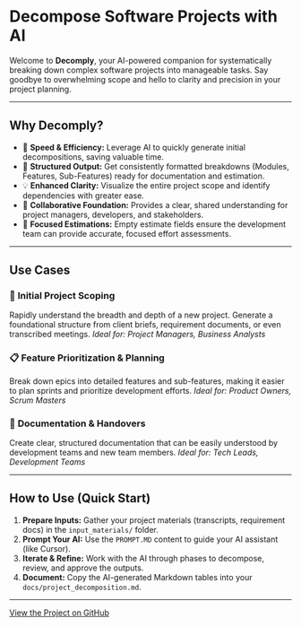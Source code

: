 # Decompose Software Projects with AI

Welcome to **Decomply**, your AI-powered companion for systematically breaking down complex software projects into manageable tasks. Say goodbye to overwhelming scope and hello to clarity and precision in your project planning.

---

## Why Decomply?

*   🚀 **Speed & Efficiency:** Leverage AI to quickly generate initial decompositions, saving valuable time.
*   🧩 **Structured Output:** Get consistently formatted breakdowns (Modules, Features, Sub-Features) ready for documentation and estimation.
*   💡 **Enhanced Clarity:** Visualize the entire project scope and identify dependencies with greater ease.
*   🤝 **Collaborative Foundation:** Provides a clear, shared understanding for project managers, developers, and stakeholders.
*   🎯 **Focused Estimations:** Empty estimate fields ensure the development team can provide accurate, focused effort assessments.

---

## Use Cases

### 🎯 **Initial Project Scoping**
Rapidly understand the breadth and depth of a new project. Generate a foundational structure from client briefs, requirement documents, or even transcribed meetings.
*Ideal for: Project Managers, Business Analysts*

### 📋 **Feature Prioritization & Planning**
Break down epics into detailed features and sub-features, making it easier to plan sprints and prioritize development efforts.
*Ideal for: Product Owners, Scrum Masters*

### 📄 **Documentation & Handovers**
Create clear, structured documentation that can be easily understood by development teams and new team members.
*Ideal for: Tech Leads, Development Teams*

---

## How to Use (Quick Start)

1.  **Prepare Inputs:** Gather your project materials (transcripts, requirement docs) in the `input_materials/` folder.
2.  **Prompt Your AI:** Use the `PROMPT.MD` content to guide your AI assistant (like Cursor).
3.  **Iterate & Refine:** Work with the AI through phases to decompose, review, and approve the outputs.
4.  **Document:** Copy the AI-generated Markdown tables into your `docs/project_decomposition.md`.

---

[View the Project on GitHub](https://github.com/vladimirterehoff/decomply) 